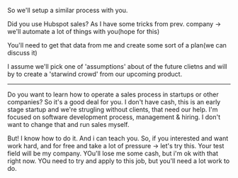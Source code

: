 So we'll setup a similar process with you.

Did you use Hubspot sales?
As I have some tricks from prev. company -> we'll automate a lot of things with you(hope for this)

You'll need to get that data from me and create some sort of a plan(we can discuss it)

I assume we'll pick one of 'assumptions' about of the future clietns and will by to create a 'starwind crowd' from our upcoming product.

---


Do you want to learn how to operate a sales process in startups or other companies?
So it's a good deal for you. I don't have cash, this is an early stage startup and we're strugling without clients, that need our help.
I'm focused on software development process, management & hiring. I don't want to change that and run sales myself.

But! I know how to do it. And i can teach you. So, if you interested and want work hard, and for free and take a lot of pressure -> let's try this.
Your test field will be my company. YOu'll lose me some cash, but i'm ok with that right now.
YOu need to try and apply to this job, but you'll need a lot work to do.
